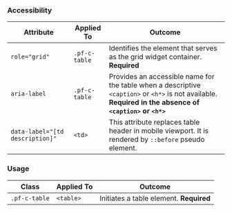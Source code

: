 ### Accessibility
| Attribute | Applied To | Outcome |
| -- | -- | -- |
| `role="grid"`                   | `.pf-c-table` | Identifies the element that serves as the grid widget container. **Required** |
| `aria-label`                    | `.pf-c-table` | Provides an accessible name for the table when a descriptive `<caption>` or `<h*>` is not available. **Required in the absence of `<caption>` or `<h*>`** |
| `data-label="[td description]"` | `<td>`        | This attribute replaces table header in mobile viewport. It is rendered by `::before` pseudo element. |

### Usage

| Class | Applied To | Outcome |
| -- | -- | -- |
| `.pf-c-table` | `<table>` | Initiates a table element. **Required** |
